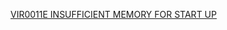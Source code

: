 [VIR0011E INSUFFICIENT MEMORY FOR START UP](https://virtel.readthedocs.io/en/latest/manuals/virtel/Virtel459MG/messages.html?highlight=VIR0011E#VIR0011E)
